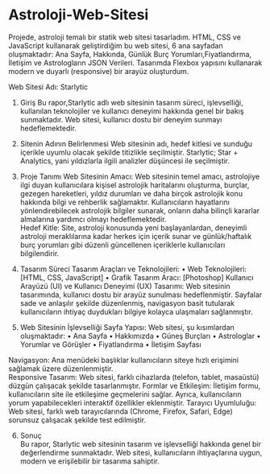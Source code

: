 # Astroloji-Web-Sitesi
Projede, astroloji temalı bir statik web sitesi tasarladım. HTML, CSS ve JavaScript kullanarak geliştirdiğim bu web sitesi, 6 ana sayfadan oluşmaktadır: Ana Sayfa,  Hakkında, Günlük Burç Yorumları,Fiyatlandırma, İletişim ve Astrologların JSON Verileri. Tasarımda Flexbox yapısını kullanarak modern ve duyarlı (responsive) bir  arayüz oluşturdum.  

Web Sitesi Adı: Starlytic 
1. Giriş 
Bu rapor,Starlytic adlı web sitesinin tasarım süreci, işlevselliği, kullanılan teknolojiler ve kullanıcı 
deneyimi hakkında genel bir bakış sunmaktadır. Web sitesi, kullanıcı dostu bir deneyim sunmayı 
hedeflemektedir. 
 
2. Sitenin Adının Belirlenmesi 
Web sitesinin adı, hedef kitlesi ve sunduğu içerikle uyumlu olacak şekilde titizlikle seçilmiştir. 
Starlytic;  Star + Analytics, yani yıldızlarla ilgili analizler düşüncesi ile seçilmiştir.
 
3. Proje Tanımı 
Web Sitesinin Amacı: 
Web sitesinin temel amacı, astrolojiye ilgi duyan kullanıcılara kişisel astrolojik haritalarını oluşturma, 
burçlar, gezegen hareketleri, yıldız durumları ve daha birçok astrolojik konu hakkında bilgi ve rehberlik 
sağlamaktır. Kullanıcıların hayatlarını yönlendirebilecek astrolojik bilgiler sunarak, onların daha bilinçli 
kararlar almalarına yardımcı olmayı hedeflemektedir.  
Hedef Kitle: 
Site, astroloji konusunda yeni başlayanlardan, deneyimli astroloji meraklılarına kadar herkes için 
içerik sunar ve günlük/haftalık burç yorumları gibi düzenli güncellenen içeriklerle kullanıcıları 
bilgilendirir. 
 
4. Tasarım Süreci 
Tasarım Araçları ve Teknolojileri: 
• Web Teknolojileri: [HTML, CSS, JavaScript] 
• Grafik Tasarım Aracı: [Photoshop] 
Kullanıcı Arayüzü (UI) ve Kullanıcı Deneyimi (UX) Tasarımı: 
Web sitesinin tasarımında, kullanıcı dostu bir arayüz sunulması hedeflenmiştir. Sayfalar sade ve 
anlaşılır şekilde düzenlenmiş, navigasyon basit tutularak kullanıcıların ihtiyaç duydukları bilgiye 
kolayca ulaşmaları sağlanmıştır. 
 
5. Web Sitesinin İşlevselliği 
Sayfa Yapısı: 
Web sitesi, şu kısımlardan oluşmaktadır: 
• Ana Sayfa 
• Hakkımızda 
• Güneş Burçları 
• Astrologlar 
• Yorumlar ve Görüşler 
• Fiyatlandırma 
• İletişim Sayfası 
 
Navigasyon: 
Ana menüdeki başlıklar kullanıcıların siteye hızlı erişimini sağlamak üzere düzenlenmiştir.  
Responsive Tasarım: 
Web sitesi, farklı cihazlarda (telefon, tablet, masaüstü) düzgün çalışacak şekilde tasarlanmıştır. 
Formlar ve Etkileşim: 
İletişim formu, kullanıcıların site ile etkileşime geçmelerini sağlar. Ayrıca, kullanıcıların yorum 
yapabilecekleri interaktif özellikler eklenmiştir. 
Tarayıcı Uyumluluğu: 
Web sitesi, farklı web tarayıcılarında (Chrome, Firefox, Safari, Edge) sorunsuz çalışacak şekilde test 
edilmiştir. 
 
6. Sonuç  
Bu rapor, Starlytic web sitesinin tasarım ve işlevselliği hakkında genel bir değerlendirme sunmaktadır. 
Web sitesi, kullanıcıların ihtiyaçlarına uygun, modern ve erişilebilir bir tasarıma sahiptir.  
